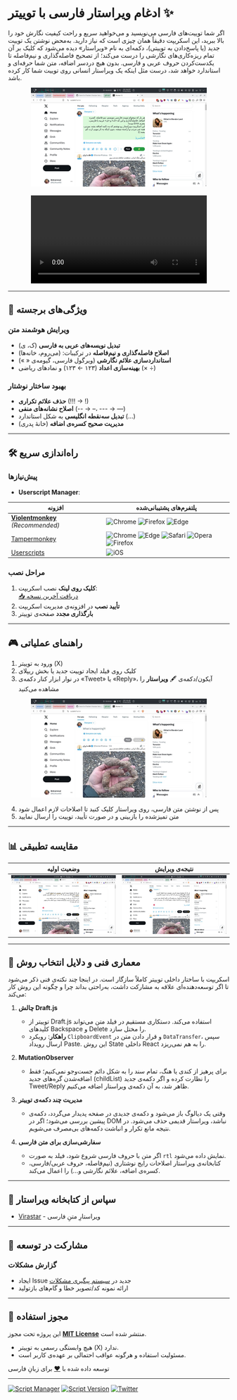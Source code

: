 # ادغام ویراستار فارسی با توییتر ✨

اگر شما توییت‌های فارسی می‌نویسید و می‌خواهید سریع و راحت کیفیت نگارش خود را بالا ببرید، این اسکریپت دقیقاً همان چیزی است که نیاز دارید. به‌محض نوشتن یک توییت جدید (یا پاسخ‌دادن به توییتی)، دکمه‌ای به نام «ویراستار» دیده می‌شود که کلیک بر آن تمام ریزه‌کاری‌های نگارشی را درست می‌کند؛ از تصحیح فاصله‌گذاری و نیم‌فاصله تا یکدست‌کردن حروف عربی و فارسی. بدون هیچ دردسر اضافه، متن شما حرفه‌ای و استاندارد خواهد شد، درست مثل اینکه یک ویراستار انسانی روی توییت شما کار کرده باشد.

<div align="center">
  <a href="assets/Process.jpg">
    <img src="assets/Process-thumb.jpg" alt="Process Image" width="400">
  </a>
</div>

<br>

<div align="center">
  <video width="400" controls>
    <source src="assets/Demo.mp4" type="video/x-matroska">
    مرورگر شما از پخش ویدیو پشتیبانی نمی‌کند. 
    <a href="assets/Demo.mp4">مشاهده ویدیو</a>
  </video>
</div>

---

## 🌟 ویژگی‌های برجسته

### ویرایش هوشمند متن

- **تبدیل نویسه‌های عربی به فارسی** (ک، ی)
- **اصلاح فاصله‌گذاری و نیم‌فاصله** در ترکیبات: (می‌روم، خانه‌ها)
- **استانداردسازی علائم نگارشی** (ویرگول فارسی، گیومه‌ی « »)
- **بهینه‌سازی اعداد** (۱۲۳ ← ۱۲۳) و نمادهای ریاضی (× ÷)

### بهبود ساختار نوشتار

- **حذف علائم تکراری** (!!! → !)
- **اصلاح نشانه‌های منفی** (-- → –، --- → —)
- **تبدیل سه‌نقطه انگلیسی** به شکل استاندارد (…)
- **مدیریت صحیح کسره‌ی اضافه** (خانهٔ پدری)

---

## 🛠️ راه‌اندازی سریع

### پیش‌نیازها

- **Userscript Manager**:

| افزونه                                                                | پلتفرم‌های پشتیبانی‌شده                                                                                                                                                                                                                                                                                                                                             |
| --------------------------------------------------------------------- | ------------------------------------------------------------------------------------------------------------------------------------------------------------------------------------------------------------------------------------------------------------------------------------------------------------------------------------------------------------------- |
| **[Violentmonkey](https://violentmonkey.github.io/)** _(Recommended)_ | ![Chrome](https://img.shields.io/badge/Chrome-✓-success?logo=google-chrome) ![Firefox](https://img.shields.io/badge/Firefox-✓-success?logo=firefox) ![Edge](https://img.shields.io/badge/Edge-✓-success?logo=microsoft-edge)                                                                                                                                        |
| [Tampermonkey](https://www.tampermonkey.net/)                         | ![Chrome](https://img.shields.io/badge/Chrome-✓-success?logo=google-chrome) ![Edge](https://img.shields.io/badge/Edge-✓-success?logo=microsoft-edge) ![Safari](https://img.shields.io/badge/Safari-✓-success?logo=safari) ![Opera](https://img.shields.io/badge/Opera-✓-success?logo=opera) ![Firefox](https://img.shields.io/badge/Firefox-✓-success?logo=firefox) |
| [Userscripts](https://apps.apple.com/us/app/userscripts/id1463298887) | ![iOS](https://img.shields.io/badge/iOS-✓-success?logo=apple)                                                                                                                                                                                                                                                                                                       |

### مراحل نصب

1. **کلیک روی لینک** نصب اسکریپت:  
   [📥 دریافت آخرین نسخه](https://github.com/Amm1rr/Twitter-Virastar-Integration/raw/main/Twitter-Virastar.user.js)
2. **تأیید نصب** در افزونه‌ی مدیریت اسکریپت
3. **بارگذاری مجدد** صفحه‌ی توییتر

---

## 🎮 راهنمای عملیاتی

1. ورود به توییتر (X)
2. کلیک روی فیلد ایجاد توییت جدید یا بخش ریپلای
3. در نوار ابزار کنار دکمه‌ی «Tweet» یا «Reply»، آیکون/دکمه‌ی 🖋 **ویراستار** را مشاهده می‌کنید

<div align="center">
  <a href="assets/Default.jpg">
    <img src="assets/Default-thumb.jpg" alt="نمای دکمه ویراستار پس از نصب" width="400">
  </a>
</div>

4. پس از نوشتن متن فارسی، روی ویراستار کلیک کنید تا اصلاحات لازم اعمال شود
5. متن تمیزشده را بازبینی و در صورت تأیید، توییت را ارسال نمایید

---

## 📊 مقایسه تطبیقی

| وضعیت اولیه                                                | نتیجه‌ی ویرایش                                               |
| ---------------------------------------------------------- | ------------------------------------------------------------ |
| [![متن نمونه](assets/Before-thumb.jpg)](assets/Before.jpg) | [![متن بهینه‌شده](assets/After-thumb.jpg)](assets/After.jpg) |

---

## 🧠 معماری فنی و دلایل انتخاب روش

اسکریپت با ساختار داخلی توییتر کاملاً سازگار است. در اینجا چند نکته‌ی فنی ذکر می‌شود تا اگر توسعه‌دهنده‌ای علاقه به مشارکت داشت، به‌راحتی بداند چرا و چگونه این روش کار می‌کند:

1. **چالش Draft.js**

   - توییتر از Draft.js استفاده می‌کند. دستکاری مستقیم در فیلد متن می‌تواند کلیدهای Backspace و Delete را مختل سازد.
   - **راهکار**: رویکرد `ClipboardEvent` و قرار دادن متن در `DataTransfer`، سپس ارسال رویداد Paste. این روش State داخلی React را به هم نمی‌ریزد.

2. **MutationObserver**

   - برای پرهیز از کندی یا هنگ، تمام سند را به شکل دائم جست‌وجو نمی‌کنیم؛ فقط اضافه‌شدن گره‌های جدید (childList) را نظارت کرده و اگر دکمه‌ی جدید Tweet/Reply ظاهر شد، به آن دکمه‌ی ویراستار اضافه می‌کنیم.

3. **مدیریت چند دکمه‌ی توییتر**

   - وقتی یک دیالوگ باز می‌شود و دکمه‌ی جدیدی در صفحه پدیدار می‌گردد، دکمه‌ی پیشین بررسی می‌شود؛ اگر در DOM نباشد، ویراستار قدیمی حذف می‌شود. در نتیجه مانع تکرار و انباشت دکمه‌های بی‌مصرف می‌شویم.

4. **سفارشی‌سازی برای متن فارسی**
   - اگر متن با حروف فارسی شروع شود، فیلد به صورت `rtl` نمایش داده می‌شود.
   - کتابخانه‌ی ویراستار اصلاحات رایج نوشتاری (نیم‌فاصله، حروف عربی/فارسی، کسره‌ی اضافه، علائم نگارشی و...) را اعمال می‌کند.

---

## 🙏 سپاس از کتابخانه ویراستار

- [Virastar](https://github.com/brothersincode/virastar) - ویراستارِ متنِ فارسی

---

## 🤝 مشارکت در توسعه

### گزارش مشکلات

- ایجاد Issue جدید در [سیستم پیگیری مشکلات](https://github.com/Amm1rr/Twitter-Virastar-Integration/issues)
- ارائه نمونه کد/تصویر خطا و گام‌های بازتولید

---

## 📄 مجوز استفاده

این پروژه تحت مجوز **[MIT License](https://opensource.org/licenses/MIT)** منتشر شده است.

- هیچ وابستگی رسمی به توییتر (X) ندارد.
- مسئولیت استفاده و هرگونه عواقب احتمالی بر عهده‌ی کاربر است.

توسعه داده شده با [❤️](https://amm1rr.com) برای زبانِ فارسی

---

[![Script Manager](https://img.shields.io/badge/Script_Manager-Violentmonkey-eb4034?logo=violentmonkey)](https://violentmonkey.github.io/)
[![Script Version](https://img.shields.io/badge/version-0.1.0-blue?logo=github)](https://github.com/Amm1rr/Twitter-Virastar-Integration/releases)
[![Twitter](https://img.shields.io/badge/Twitter-✓-success?logo=twitter)](https://twitter.com)
